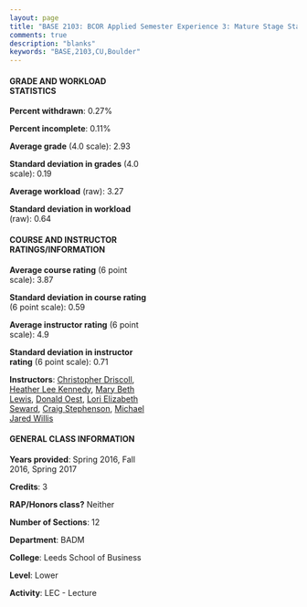 ```yaml
---
layout: page
title: "BASE 2103: BCOR Applied Semester Experience 3: Mature Stage Statistics"
comments: true
description: "blanks"
keywords: "BASE,2103,CU,Boulder"
---
```

<head>
<script src="https://ajax.googleapis.com/ajax/libs/jquery/2.1.3/jquery.min.js"></script>
<script src="https://dl.dropboxusercontent.com/s/pc42nxpaw1ea4o9/highcharts.js?dl=0"></script>
<!-- <script src="../assets/js/highcharts.js"></script> -->
<style type="text/css">@font-face {
	font-family: "Bebas Neue";
	src: url(https://www.filehosting.org/file/details/544349/BebasNeue Regular.otf) format("opentype");
	}
	h1.Bebas { 
		font-family: "Bebas Neue", Verdana, Tahoma;
	}
</style>
</head>
<body>
	<div id="container" style="float: right; width: 45%; height: 88%; margin-left: 2.5%; margin-right: 2.5%;"></div>
	<script language="JavaScript">
		$(document).ready(function() {
		var chart = {type: 'column'};
		var title = {text: 'Grade Distribution'};
		var xAxis = {categories: ['A','B','C','D','F'],crosshair: true};
		var yAxis = {min: 0,title: {text: 'Percentage'}};
		var tooltip = {headerFormat: '<center><b><span style="font-size:20px">{point.key}</span></b></center>',
		               pointFormat: '<td style="padding:0"><b>{point.y:.1f}%</b></td>',
		               footerFormat: '</table>',shared: true,useHTML: true};
		var plotOptions = {column: {pointPadding: 0.0,borderWidth: 0}};  
		var credits = {enabled: false};var series= [{name: 'Percent',data: [19.28,59.71,19.29,1.42,0.29,]}];
		var json = {};
		json.chart = chart;
		json.title = title;
		json.tooltip = tooltip;
		json.xAxis = xAxis;
		json.yAxis = yAxis;  
		json.series = series;
		json.plotOptions = plotOptions;  
		json.credits = credits;
		$('#container').highcharts(json);
	});
	</script>
</body>
			   
#### GRADE AND WORKLOAD STATISTICS

**Percent withdrawn**: 0.27%

**Percent incomplete**: 0.11%

**Average grade** (4.0 scale): 2.93

**Standard deviation in grades** (4.0 scale): 0.19

**Average workload** (raw): 3.27

**Standard deviation in workload** (raw): 0.64

#### COURSE AND INSTRUCTOR RATINGS/INFORMATION

**Average course rating** (6 point scale): 3.87

**Standard deviation in course rating** (6 point scale): 0.59

**Average instructor rating** (6 point scale): 4.9

**Standard deviation in instructor rating** (6 point scale): 0.71

**Instructors**: <a href='../../instructors/Christopher_Driscoll'>Christopher Driscoll</a>, <a href='../../instructors/Heather_Lee_Kennedy'>Heather Lee Kennedy</a>, <a href='../../instructors/Mary_Beth_Lewis'>Mary Beth Lewis</a>, <a href='../../instructors/Donald_Oest'>Donald Oest</a>, <a href='../../instructors/Lori_Elizabeth_Seward'>Lori Elizabeth Seward</a>, <a href='../../instructors/Craig_Stephenson'>Craig Stephenson</a>, <a href='../../instructors/Michael_Jared_Willis'>Michael Jared Willis</a>

#### GENERAL CLASS INFORMATION

**Years provided**: Spring 2016, Fall 2016, Spring 2017

**Credits**: 3

**RAP/Honors class?** Neither

**Number of Sections**: 12

**Department**: BADM

**College**: Leeds School of Business

**Level**: Lower

**Activity**: LEC - Lecture
